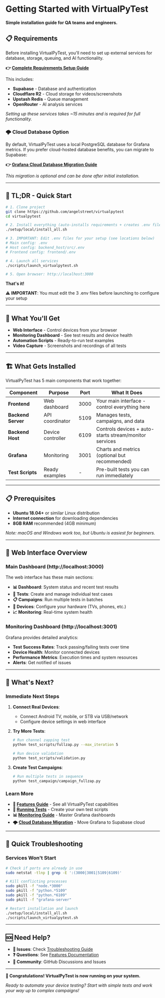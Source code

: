 # Getting Started with VirtualPyTest

**Simple installation guide for QA teams and engineers.**

## 📋 **Requirements**

Before installing VirtualPyTest, you'll need to set up external services for database, storage, queuing, and AI functionality.

**👉 [Complete Requirements Setup Guide](requirements.md)**

This includes:
- **Supabase** - Database and authentication
- **Cloudflare R2** - Cloud storage for videos/screenshots  
- **Upstash Redis** - Queue management
- **OpenRouter** - AI analysis services

*Setting up these services takes ~15 minutes and is required for full functionality.*

### 🌩️ **Cloud Database Option**

By default, VirtualPyTest uses a local PostgreSQL database for Grafana metrics. If you prefer cloud-hosted database benefits, you can migrate to Supabase:

**👉 [Grafana Cloud Database Migration Guide](grafana_cloud.md)**

*This migration is optional and can be done after initial installation.*

---

## 🚀 **TL;DR - Quick Start**

```bash
# 1. Clone project
git clone https://github.com/angelstreet/virtualpytest
cd virtualpytest

# 2. Install everything (auto-installs requirements + creates .env files)
./setup/local/install_all.sh

# 3. IMPORTANT: Edit .env files for your setup (see locations below)
# Main config: .env
# Host config: backend_host/src/.env  
# Frontend config: frontend/.env

# 4. Launch all services
./scripts/launch_virtualpytest.sh

# 5. Open browser: http://localhost:3000
```

**That's it!**

⚠️ **IMPORTANT**: You must edit the 3 .env files before launching to configure your setup

---

## 🎯 **What You'll Get**

- **Web Interface** - Control devices from your browser
- **Monitoring Dashboard** - See test results and device health
- **Automation Scripts** - Ready-to-run test examples
- **Video Capture** - Screenshots and recordings of all tests

---

## 🏗️ **What Gets Installed**

VirtualPyTest has 5 main components that work together:

| Component | Purpose | Port | What It Does |
|-----------|---------|------|--------------|
| **Frontend** | Web dashboard | 3000 | Your main interface - control everything here |
| **Backend Server** | API coordinator | 5109 | Manages tests, campaigns, and data |
| **Backend Host** | Device controller | 6109 | Controls devices + auto-starts stream/monitor services |
| **Grafana** | Monitoring | 3001 | Charts and metrics (optional but recommended) |
| **Test Scripts** | Ready examples | - | Pre-built tests you can run immediately |

---

## 📋 **Prerequisites**

- **Ubuntu 18.04+** or similar Linux distribution
- **Internet connection** for downloading dependencies
- **8GB RAM** recommended (4GB minimum)

*Note: macOS and Windows work too, but Ubuntu is easiest for beginners.*

---

## 🔧 **Web Interface Overview**

### Main Dashboard (http://localhost:3000)

The web interface has these main sections:

- **📊 Dashboard**: System status and recent test results
- **🧪 Tests**: Create and manage individual test cases
- **📋 Campaigns**: Run multiple tests in batches
- **🔧 Devices**: Configure your hardware (TVs, phones, etc.)
- **📈 Monitoring**: Real-time system health

### Monitoring Dashboard (http://localhost:3001)

Grafana provides detailed analytics:

- **Test Success Rates**: Track passing/failing tests over time
- **Device Health**: Monitor connected devices
- **Performance Metrics**: Execution times and system resources
- **Alerts**: Get notified of issues

---

## 🚀 **What's Next?**

### Immediate Next Steps

1. **Connect Real Devices**: 
   - Connect Android TV, mobile, or STB via USB/network
   - Configure device settings in web interface

2. **Try More Tests**:
   ```bash
   # Run channel zapping test
   python test_scripts/fullzap.py --max_iteration 5
   
   # Run device validation
   python test_scripts/validation.py
   ```

3. **Create Test Campaigns**:
   ```bash
   # Run multiple tests in sequence
   python test_campaign/campaign_fullzap.py
   ```

### Learn More

- **📖 [Features Guide](features.md)** - See all VirtualPyTest capabilities
- **🧪 [Running Tests](running-tests.md)** - Create your own test scripts  
- **📊 [Monitoring Guide](monitoring.md)** - Master Grafana dashboards
- **🌩️ [Cloud Database Migration](grafana_cloud.md)** - Move Grafana to Supabase cloud

---

## 🔧 **Quick Troubleshooting**

### Services Won't Start
```bash
# Check if ports are already in use
sudo netstat -tlnp | grep -E ':(3000|3001|5109|6109)'

# Kill conflicting processes
sudo pkill -f "node.*3000"
sudo pkill -f "python.*5109"
sudo pkill -f "python.*6109"
sudo pkill -f "grafana-server"

# Restart installation and launch
./setup/local/install_all.sh
./scripts/launch_virtualpytest.sh
```
---

## 🆘 **Need Help?**

- **🐛 Issues**: Check [Troubleshooting Guide](troubleshooting.md)
- **❓ Questions**: See [Features Documentation](features.md)  
- **💬 Community**: GitHub Discussions and Issues

---

**🎉 Congratulations! VirtualPyTest is now running on your system.**

*Ready to automate your device testing? Start with simple tests and work your way up to complex campaigns!*
